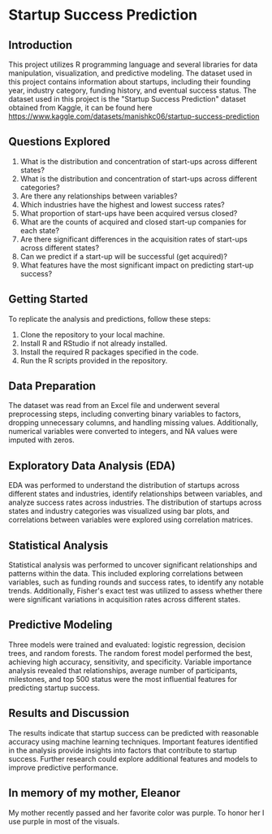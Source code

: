 Startup Success Prediction
==========================

Introduction
------------
This project utilizes R programming language and several libraries for data manipulation, visualization, and predictive modeling. The dataset used in this project contains information about startups, including their founding year, industry category, funding history, and eventual success status. The dataset used in this project is the "Startup Success Prediction" dataset obtained from Kaggle, it can be found here https://www.kaggle.com/datasets/manishkc06/startup-success-prediction 

Questions Explored
------------------
1.	What is the distribution and concentration of start-ups across different states?
2.	What is the distribution and concentration of start-ups across different categories?
3.	Are there any relationships between variables?
4.	Which industries have the highest and lowest success rates?
5.	What proportion of start-ups have been acquired versus closed?
6.	What are the counts of acquired and closed start-up companies for each state?
7.	Are there significant differences in the acquisition rates of start-ups across different states?
8.	Can we predict if a start-up will be successful (get acquired)?
9.	What features have the most significant impact on predicting start-up success?

Getting Started
---------------
To replicate the analysis and predictions, follow these steps:
1.	Clone the repository to your local machine.
2.	Install R and RStudio if not already installed.
3.	Install the required R packages specified in the code.
4.	Run the R scripts provided in the repository.

Data Preparation
----------------
The dataset was read from an Excel file and underwent several preprocessing steps, including converting binary variables to factors, dropping unnecessary columns, and handling missing values. Additionally, numerical variables were converted to integers, and NA values were imputed with zeros.

Exploratory Data Analysis (EDA)
-------------------------------
EDA was performed to understand the distribution of startups across different states and industries, identify relationships between variables, and analyze success rates across industries. The distribution of startups across states and industry categories was visualized using bar plots, and correlations between variables were explored using correlation matrices.

Statistical Analysis
--------------------
Statistical analysis was performed to uncover significant relationships and patterns within the data. This included exploring correlations between variables, such as funding rounds and success rates, to identify any notable trends. Additionally, Fisher's exact test was utilized to assess whether there were significant variations in acquisition rates across different states.

Predictive Modeling
-------------------
Three models were trained and evaluated: logistic regression, decision trees, and random forests. The random forest model performed the best, achieving high accuracy, sensitivity, and specificity. Variable importance analysis revealed that relationships, average number of participants, milestones, and top 500 status were the most influential features for predicting startup success.

Results and Discussion
----------------------
The results indicate that startup success can be predicted with reasonable accuracy using machine learning techniques. Important features identified in the analysis provide insights into factors that contribute to startup success. Further research could explore additional features and models to improve predictive performance.

In memory of my mother, Eleanor
-------------------------------
My mother recently passed and her favorite color was purple. To honor her I use purple in most of the visuals. 
